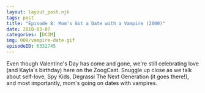 ```yaml
---
layout: layout_post.njk
tags: post
title: "Episode 8: Mom's Got a Date with a Vampire (2000)"
date: 2018-03-07
categories: [DCOM]
img: 008/vampire-date.gif
episodeID: 6332745
---
```


Even though Valentine's Day has come and gone, we're still celebrating love (and
Kayla's birthday) here on the ZoogCast. Snuggle up close as we talk about
self-love, Spy Kids, Degrassi The Next Generation (it goes there!), and most
importantly, mom's going on dates with vampires.
